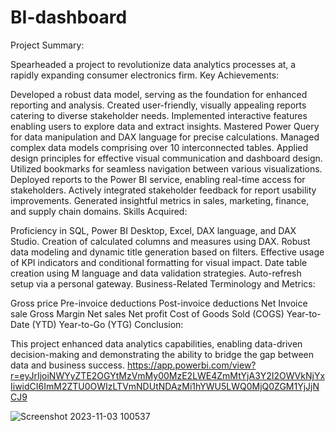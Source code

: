 # BI-dashboard

Project Summary:

Spearheaded a project to revolutionize data analytics processes at, a rapidly expanding consumer electronics firm.
Key Achievements:

Developed a robust data model, serving as the foundation for enhanced reporting and analysis.
Created user-friendly, visually appealing reports catering to diverse stakeholder needs.
Implemented interactive features enabling users to explore data and extract insights.
Mastered Power Query for data manipulation and DAX language for precise calculations.
Managed complex data models comprising over 10 interconnected tables.
Applied design principles for effective visual communication and dashboard design.
Utilized bookmarks for seamless navigation between various visualizations.
Deployed reports to the Power BI service, enabling real-time access for stakeholders.
Actively integrated stakeholder feedback for report usability improvements.
Generated insightful metrics in sales, marketing, finance, and supply chain domains.
Skills Acquired:

Proficiency in SQL, Power BI Desktop, Excel, DAX language, and DAX Studio.
Creation of calculated columns and measures using DAX.
Robust data modeling and dynamic title generation based on filters.
Effective usage of KPI indicators and conditional formatting for visual impact.
Date table creation using M language and data validation strategies.
Auto-refresh setup via a personal gateway.
Business-Related Terminology and Metrics:

Gross price
Pre-invoice deductions
Post-invoice deductions
Net Invoice sale
Gross Margin
Net sales
Net profit
Cost of Goods Sold (COGS)
Year-to-Date (YTD)
Year-to-Go (YTG)
Conclusion:

This project enhanced data analytics capabilities, enabling data-driven decision-making and demonstrating the ability to bridge the gap between data and business success.
https://app.powerbi.com/view?r=eyJrIjoiNWYyZTE2OGYtMzVmMy00MzE2LWE4ZmMtYjA3Y2I2OWVkNjYxIiwidCI6ImM2ZTU0OWIzLTVmNDUtNDAzMi1hYWU5LWQ0MjQ0ZGM1YjJjNCJ9

![Screenshot 2023-11-03 100537](https://github.com/vogulam2306/BI-dashboard/assets/59795274/928166ab-8a3c-4d34-9112-7405b97afc0c)


